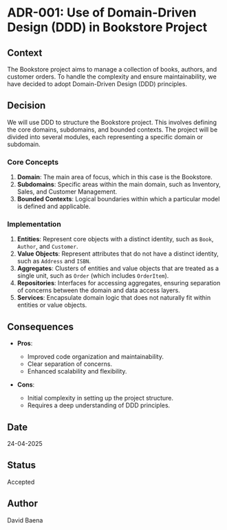 # ADR-001: Use of Domain-Driven Design (DDD) in Bookstore Project

## Context
The Bookstore project aims to manage a collection of books, authors, and customer orders. To handle the complexity and ensure maintainability, we have decided to adopt Domain-Driven Design (DDD) principles.

## Decision
We will use DDD to structure the Bookstore project. This involves defining the core domains, subdomains, and bounded contexts. The project will be divided into several modules, each representing a specific domain or subdomain.

### Core Concepts
1. **Domain**: The main area of focus, which in this case is the Bookstore.
2. **Subdomains**: Specific areas within the main domain, such as Inventory, Sales, and Customer Management.
3. **Bounded Contexts**: Logical boundaries within which a particular model is defined and applicable.

### Implementation
1. **Entities**: Represent core objects with a distinct identity, such as `Book`, `Author`, and `Customer`.
2. **Value Objects**: Represent attributes that do not have a distinct identity, such as `Address` and `ISBN`.
3. **Aggregates**: Clusters of entities and value objects that are treated as a single unit, such as `Order` (which includes `OrderItem`).
4. **Repositories**: Interfaces for accessing aggregates, ensuring separation of concerns between the domain and data access layers.
5. **Services**: Encapsulate domain logic that does not naturally fit within entities or value objects.

## Consequences
- **Pros**:
    - Improved code organization and maintainability.
    - Clear separation of concerns.
    - Enhanced scalability and flexibility.

- **Cons**:
    - Initial complexity in setting up the project structure.
    - Requires a deep understanding of DDD principles.

## Date
24-04-2025

## Status
Accepted

## Author
David Baena
